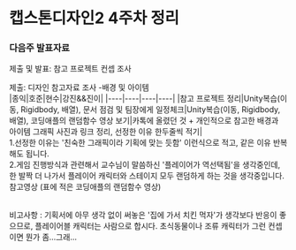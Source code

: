 <h1>캡스톤디자인2 4주차 정리</h1>

<h3>다음주 발표자료</h3>
제출 및 발표: 참고 프로젝트 컨셉 조사<br>

제출: 디자인 참고자료 조사 -배경 및 아이템<br>
|종익|호준|현수|강진&&진이|
|----|----|----|----|
|참고 프로젝트 정리|Unity복습(이동, Rigidbody, 배열), 문서 점검 및 팀장에게 일정체크|Unity복습(이동, Rigidbody, 배열), 코딩애플의 랜덤함수 영상 보기|카톡에 올렸던 것 + 개인적으로 참고한 배경과 아이템 그래픽 사진과 링크 정리, 선정한 이유 한두줄씩 적기|
<br>
1.선정한 이유는 '친숙한 그래픽이라 기획에 맞는 듯함' 이런식으로 적고, 같은 이유 반복해도 됩니다.<br>
2.게임 진행방식과 관련해서 교수님이 말씀하신 '플레이어가 역선택됨'을 생각중인데, 한 발짝 더 나가서 플레이어 캐릭터와 스테이지 모두 랜덤하게 하는 것을 생각중입니다. <br>
참고영상 <a hrf=": https://www.youtube.com/watch?v=DSBDQhsOmhs"> (표에 적은 코딩애플의 랜덤함수 영상)

<br>
비고사항 : 기획서에 아무 생각 없이 써놓은 '집에 가서 치킨 먹자'가 생각보다 반응이 좋으므로, 플레이어블 캐릭터는 사람으로 합시다.
초식동물이나 조류 캐릭터가 그런 컨셉이면 뭔가 좀...그래...

